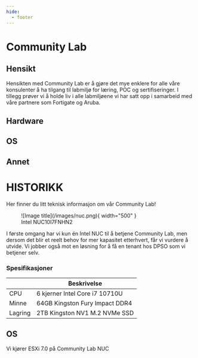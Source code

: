 ```yaml
---
hide:
  - footer
---
```

# Community Lab

## Hensikt

Hensikten med Community Lab er å gjøre det mye enklere for alle våre konsulenter å ha tilgang til labmiljø for læring, POC og sertifiseringer. I tillegg prøver vi å holde liv i alle labmiljøene vi har satt opp i samarbeid med våre partnere som Fortigate og Aruba.

## Hardware

## OS

## Annet



# HISTORIKK

Her finner du litt teknisk informasjon om vår Community Lab!

<figure markdown>
  ![Image title](/images/nuc.png){ width="500" }
  <figcaption>Intel NUC10I7FNHN2</figcaption>
</figure>

I første omgang har vi kun én Intel NUC til å betjene Community Lab, men dersom det blir et reelt behov for mer kapasitet etterhvert, får vi vurdere å utvide. Vi jobber også mot en løsning for å få en tenant hos DPSO som vi betjener selv.

### Spesifikasjoner

|           | Beskrivelse                          |
| --------- | ------------------------------------ |
| CPU	      | 6 kjerner Intel Core i7 10710U       |
| Minne     | 64GB Kingston Fury Impact DDR4       |
| Lagring   | 2TB Kingston NV1 M.2 NVMe SSD        |

## OS

Vi kjører ESXi 7.0 på Community Lab NUC